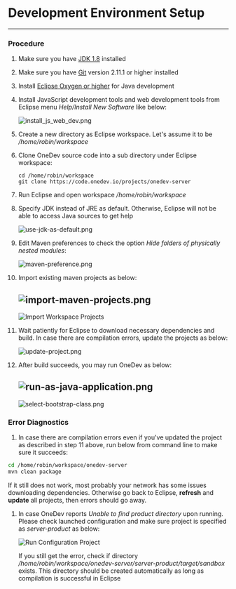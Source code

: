 # Development Environment Setup
-----------

### Procedure
1. Make sure you have [JDK 1.8](http://www.oracle.com/technetwork/java/javase/downloads/index.html) installed
1. Make sure you have [Git](https://git-scm.com/) version 2.11.1 or higher installed
1. Install [Eclipse Oxygen or higher](http://www.eclipse.org/) for Java development
1. Install JavaScript development tools and web development tools from Eclipse menu _Help/Install New Software_ like below:

    ![install_js_web_dev.png](../images/development-environment-setup/install_js_web_dev.png)
    
1. Create a new directory as Eclipse workspace. Let's assume it to be _/home/robin/workspace_
1. Clone OneDev source code into a sub directory under Eclipse workspace:

    ```
    cd /home/robin/workspace
    git clone https://code.onedev.io/projects/onedev-server
    ```
1. Run Eclipse and open workspace _/home/robin/workspace_
2. Specify JDK instead of JRE as default. Otherwise, Eclipse will not be able to access Java sources to get help

    ![use-jdk-as-default.png](../images/development-environment-setup/use-jdk-as-default.png)
    
2. Edit Maven preferences to check the option _Hide folders of physically nested modules_:

    ![maven-preference.png](../images/development-environment-setup/maven-preference.png)
    
1. Import existing maven projects as below:

    ![import-maven-projects.png](../images/development-environment-setup/import-maven-projects.png)
    -------------
    ![Import Workspace Projects](../images/development-environment-setup/import-workspace-projects.png)
    
1. Wait patiently for Eclipse to download necessary dependencies and build. In case there are compilation errors, update the projects as below:

    ![update-project.png](../images/development-environment-setup/update-project.png)
    
1. After build succeeds, you may run OneDev as below:

    ![run-as-java-application.png](../images/development-environment-setup/run-as-java-application.png)
    ----------
    ![select-bootstrap-class.png](../images/development-environment-setup/select-bootstrap-class.png)
    
### Error Diagnostics

1. In case there are compilation errors even if you've updated the project as described in step 11 above, run below from command line to make sure it succeeds:
  ```bash
  cd /home/robin/workspace/onedev-server
  mvn clean package
  ```
  If it still does not work, most probably your network has some issues downloading dependencies. Otherwise go back to Eclipse, **refresh** and **update** all projects, then errors should go away.
  
1. In case OneDev reports _Unable to find product directory_ upon running. Please check launched configuration and make sure project is specified as _server-product_ as below:
    
    ![Run Configuration Project](../images/development-environment-setup/run-configuration-project.png)
    
    If you still get the error, check if directory _/home/robin/workspace/onedev-server/server-product/target/sandbox_ exists. This directory should be created automatically as long as compilation is successful in Eclipse